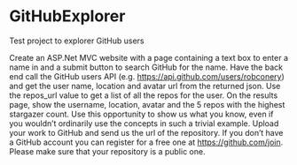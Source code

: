 # GitHubExplorer
Test project to explorer GitHub users



Create an ASP.Net MVC website with a page containing a text box to enter a name in and a submit button to search GitHub for the name.
Have the back end call the GitHub users API (e.g. https://api.github.com/users/robconery) and get the user name, location and avatar url from the returned json. Use the repos_url value to get a list of all the repos for the user.
On the results page, show the username, location, avatar and the 5 repos with the highest stargazer count. 
Use this opportunity to show us what you know, even if you wouldn’t ordinarily use the concepts in such a trivial example.
Upload your work to GitHub and send us the url of the repository. If you don’t have a GitHub account you can register for a free one at https://github.com/join. Please make sure that your repository is a public one.
